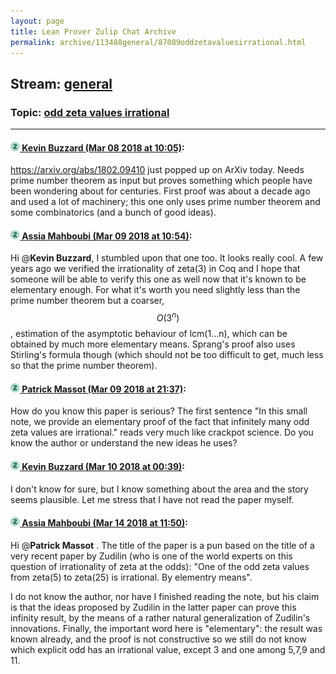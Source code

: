 ```yaml
---
layout: page
title: Lean Prover Zulip Chat Archive 
permalink: archive/113488general/87089oddzetavaluesirrational.html
---
```


## Stream: [general](index.html)
### Topic: [odd zeta values irrational](87089oddzetavaluesirrational.html)

---

#### [![Click to go to Zulip](../../assets/img/zulip2.png) Kevin Buzzard (Mar 08 2018 at 10:05)](https://leanprover.zulipchat.com/#narrow/stream/113488-general/topic/odd%20zeta%20values%20irrational/near/123436696):
https://arxiv.org/abs/1802.09410 just popped up on ArXiv today. Needs prime number theorem as input but proves something which people have been wondering about for centuries. First proof was about a decade ago and used a lot of machinery; this one only uses prime number theorem and some combinatorics (and a bunch of good ideas).

#### [![Click to go to Zulip](../../assets/img/zulip2.png) Assia Mahboubi (Mar 09 2018 at 10:54)](https://leanprover.zulipchat.com/#narrow/stream/113488-general/topic/odd%20zeta%20values%20irrational/near/123484974):
Hi @**Kevin Buzzard**, I stumbled upon that one  too. It looks really cool. A few years ago we verified the irrationality of zeta(3) in Coq and I hope that someone will be able to verify this one as well now that it's known to be elementary enough. For what it's worth you need slightly less than the prime number theorem but a coarser, $$O(3^{n})$$, estimation of the asymptotic behaviour of lcm(1...n), which can be obtained by much more elementary means. Sprang's proof also uses Stirling's formula though (which should not be too difficult to get, much less so that the prime number theorem).

#### [![Click to go to Zulip](../../assets/img/zulip2.png) Patrick Massot (Mar 09 2018 at 21:37)](https://leanprover.zulipchat.com/#narrow/stream/113488-general/topic/odd%20zeta%20values%20irrational/near/123507005):
How do you know this paper is serious? The first sentence "In this small note, we provide an elementary proof of the fact that infinitely many odd zeta values are irrational." reads very much like crackpot science. Do you know the author or understand the new ideas he uses?

#### [![Click to go to Zulip](../../assets/img/zulip2.png) Kevin Buzzard (Mar 10 2018 at 00:39)](https://leanprover.zulipchat.com/#narrow/stream/113488-general/topic/odd%20zeta%20values%20irrational/near/123514425):
I don't know for sure, but I know something about the area and the story seems plausible. Let me stress that I have not read the paper myself.

#### [![Click to go to Zulip](../../assets/img/zulip2.png) Assia Mahboubi (Mar 14 2018 at 11:50)](https://leanprover.zulipchat.com/#narrow/stream/113488-general/topic/odd%20zeta%20values%20irrational/near/123697736):
Hi @**Patrick Massot** . The title of the paper is a pun based on the title of a very recent paper by Zudilin (who is one of the world experts on this question of irrationality of zeta at the odds): "One of the odd zeta values from zeta(5) to zeta(25) is irrational. By elementry means".

I do not know the author, nor have I finished reading the note, but his claim is that the ideas proposed by Zudilin in the latter paper can prove this infinity result, by the means of a rather natural generalization of Zudilin's innovations. Finally, the important word here is "elementary": the result was known already, and the proof is not constructive so we still do not know which explicit odd has an irrational value, except 3 and one among 5,7,9 and 11.

